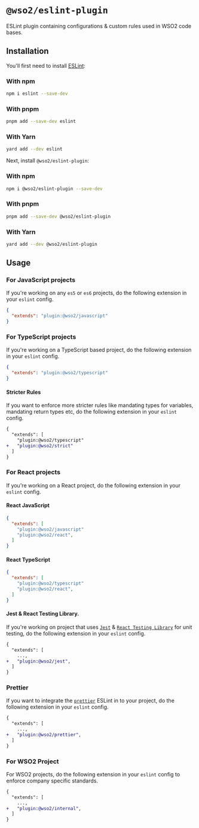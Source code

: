 # `@wso2/eslint-plugin`

ESLint plugin containing configurations & custom rules used in WSO2 code bases.

## Installation

You'll first need to install [ESLint](https://eslint.org/):

### With npm

```sh
npm i eslint --save-dev
```

### With pnpm

```sh
pnpm add --save-dev eslint
```

### With Yarn

```sh
yard add --dev eslint
```

Next, install `@wso2/eslint-plugin`:

### With npm

```sh
npm i @wso2/eslint-plugin --save-dev
```

### With pnpm

```sh
pnpm add --save-dev @wso2/eslint-plugin
```

### With Yarn

```sh
yard add --dev @wso2/eslint-plugin
```

## Usage

### For JavaScript projects

If you're working on any `es5` or `es6` projects, do the following extension in your `eslint` config.

```json
{
  "extends": "plugin:@wso2/javascript"
}
```

### For TypeScript projects

If you're working on a TypeScript based project, do the following extension in your `eslint` config.

```json
{
  "extends": "plugin:@wso2/typescript"
}
```

#### Stricter Rules

If you want to enforce more stricter rules like mandating types for variables, mandating return types etc, do the following extension in your `eslint` config.

```diff
{
  "extends": [
    "plugin:@wso2/typescript"
+   "plugin:@wso2/strict"
  ]
}
```

### For React projects

If you're working on a React project, do the following extension in your `eslint` config.

#### React JavaScript

```json
{
  "extends": [
    "plugin:@wso2/javascript"
    "plugin:@wso2/react",
  ]
}
```

#### React TypeScript

```json
{
  "extends": [
    "plugin:@wso2/typescript"
    "plugin:@wso2/react",
  ]
}
```

#### Jest & React Testing Library.

If you're working on project that uses [`Jest`](https://jestjs.io/) & [`React Testing Library`](https://testing-library.com/docs/react-testing-library/intro/) for unit testing, do the following extension in your `eslint` config.

```diff
{
  "extends": [
    ...,
+   "plugin:@wso2/jest",
  ]
}
```

### Prettier

If you want to integrate the [`prettier`](https://github.com/prettier/prettier-eslint) ESLint in to your project, do the following extension in your `eslint` config.

```diff
{
  "extends": [
    ...,
+   "plugin:@wso2/prettier",
  ]
}
```

### For WSO2 Project

For WSO2 projects, do the following extension in your `eslint` config to enforce company specific standards.

```diff
{
  "extends": [
    ...,
+   "plugin:@wso2/internal",
  ]
}
```

